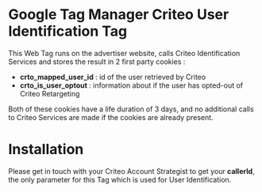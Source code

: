 # Google Tag Manager Criteo User Identification Tag

This Web Tag runs on the advertiser website, calls Criteo Identification Services and stores the result in 2 first party cookies : 

* **crto_mapped_user_id** : id of the user retrieved by Criteo
* **crto_is_user_optout** : information about if the user has opted-out of Criteo Retargeting

Both of these cookies have a life duration of 3 days, and no additional calls to Criteo Services are made if the cookies are already present.

# Installation

Please get in touch with your Criteo Account Strategist to get your **callerId**, the only parameter for this Tag which is used for User Identification.
